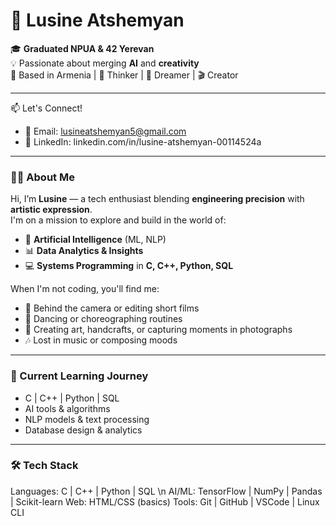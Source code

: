 # 🌟 Lusine Atshemyan

🎓 **Graduated NPUA & 42 Yerevan**  
💡 Passionate about merging **AI** and **creativity**  
📍 Based in Armenia | 🧠 Thinker | 💃 Dreamer | 🎬 Creator

---

📫 Let's Connect!

- 📧 Email: lusineatshemyan5@gmail.com
- 💼 LinkedIn: linkedin.com/in/lusine-atshemyan-00114524a

---

### 👩‍💻 About Me

Hi, I’m **Lusine** — a tech enthusiast blending **engineering precision** with **artistic expression**.  
I'm on a mission to explore and build in the world of:

- 🤖 **Artificial Intelligence** (ML, NLP)
- 📊 **Data Analytics & Insights**
- 💻 **Systems Programming** in **C, C++, Python, SQL**

When I'm not coding, you'll find me:
- 🎥 Behind the camera or editing short films
- 💃 Dancing or choreographing routines
- 🎨 Creating art, handcrafts, or capturing moments in photographs
- 🎶 Lost in music or composing moods

---

### 🚀 Current Learning Journey

- C | C++ | Python | SQL
- AI tools & algorithms
- NLP models & text processing
- Database design & analytics

---

### 🛠️ Tech Stack

Languages:    C | C++ | Python | SQL \n
AI/ML:        TensorFlow | NumPy | Pandas | Scikit-learn
Web:          HTML/CSS (basics)
Tools:        Git | GitHub | VSCode | Linux CLI


